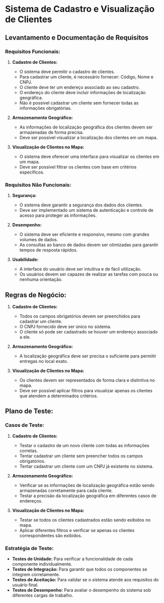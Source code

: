 # Sistema de Cadastro e Visualização de Clientes

## Levantamento e Documentação de Requisitos

### Requisitos Funcionais:

1. **Cadastro de Clientes:**
   - O sistema deve permitir o cadastro de clientes.
   - Para cadastrar um cliente, é necessário fornecer: Código, Nome e CNPJ.
   - O cliente deve ter um endereço associado ao seu cadastro.
   - O endereço do cliente deve incluir informações de localização geográfica.
   - Não é possível cadastrar um cliente sem fornecer todas as informações obrigatórias.
   
2. **Armazenamento Geográfico:**
   - As informações de localização geográfica dos clientes devem ser armazenadas de forma precisa.
   - Deve ser possível visualizar a localização dos clientes em um mapa.

3. **Visualização de Clientes no Mapa:**
   - O sistema deve oferecer uma interface para visualizar os clientes em um mapa.
   - Deve ser possível filtrar os clientes com base em critérios específicos.

### Requisitos Não Funcionais:

1. **Segurança:**
   - O sistema deve garantir a segurança dos dados dos clientes.
   - Deve ser implementado um sistema de autenticação e controle de acesso para proteger as informações.
   
2. **Desempenho:**
   - O sistema deve ser eficiente e responsivo, mesmo com grandes volumes de dados.
   - As consultas ao banco de dados devem ser otimizadas para garantir tempos de resposta rápidos.
   
3. **Usabilidade:**
   - A interface do usuário deve ser intuitiva e de fácil utilização.
   - Os usuários devem ser capazes de realizar as tarefas com pouca ou nenhuma orientação.

## Regras de Negócio:

1. **Cadastro de Clientes:**
   - Todos os campos obrigatórios devem ser preenchidos para cadastrar um cliente.
   - O CNPJ fornecido deve ser único no sistema.
   - O cliente só pode ser cadastrado se houver um endereço associado a ele.
   
2. **Armazenamento Geográfico:**
   - A localização geográfica deve ser precisa o suficiente para permitir entregas no local exato.
   
3. **Visualização de Clientes no Mapa:**
   - Os clientes devem ser representados de forma clara e distintiva no mapa.
   - Deve ser possível aplicar filtros para visualizar apenas os clientes que atendem a determinados critérios.

## Plano de Teste:

### Casos de Teste:

1. **Cadastro de Clientes:**
   - Testar o cadastro de um novo cliente com todas as informações corretas.
   - Tentar cadastrar um cliente sem preencher todos os campos obrigatórios.
   - Tentar cadastrar um cliente com um CNPJ já existente no sistema.

2. **Armazenamento Geográfico:**
   - Verificar se as informações de localização geográfica estão sendo armazenadas corretamente para cada cliente.
   - Testar a precisão da localização geográfica em diferentes casos de endereços.

3. **Visualização de Clientes no Mapa:**
   - Testar se todos os clientes cadastrados estão sendo exibidos no mapa.
   - Aplicar diferentes filtros e verificar se apenas os clientes correspondentes são exibidos.

### Estratégia de Teste:

- **Testes de Unidade:** Para verificar a funcionalidade de cada componente individualmente.
- **Testes de Integração:** Para garantir que todos os componentes se integrem corretamente.
- **Testes de Aceitação:** Para validar se o sistema atende aos requisitos do usuário final.
- **Testes de Desempenho:** Para avaliar o desempenho do sistema sob diferentes cargas de trabalho.
